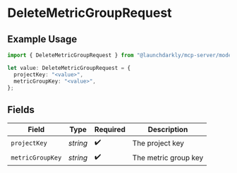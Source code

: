 # DeleteMetricGroupRequest

## Example Usage

```typescript
import { DeleteMetricGroupRequest } from "@launchdarkly/mcp-server/models/operations";

let value: DeleteMetricGroupRequest = {
  projectKey: "<value>",
  metricGroupKey: "<value>",
};
```

## Fields

| Field                | Type                 | Required             | Description          |
| -------------------- | -------------------- | -------------------- | -------------------- |
| `projectKey`         | *string*             | :heavy_check_mark:   | The project key      |
| `metricGroupKey`     | *string*             | :heavy_check_mark:   | The metric group key |